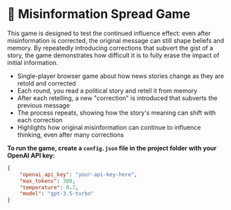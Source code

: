 # 📰 Misinformation Spread Game

This game is designed to test the continued influence effect: even after misinformation is corrected, the original message can still shape beliefs and memory. By repeatedly introducing corrections that subvert the gist of a story, the game demonstrates how difficult it is to fully erase the impact of initial information.

- Single-player browser game about how news stories change as they are retold and corrected
- Each round, you read a political story and retell it from memory
- After each retelling, a new "correction" is introduced that subverts the previous message
- The process repeats, showing how the story's meaning can shift with each correction
- Highlights how original misinformation can continue to influence thinking, even after many corrections

**To run the game, create a `config.json` file in the project folder with your OpenAI API key:**

```json
{
    "openai_api_key": "your-api-key-here",
    "max_tokens": 300,
    "temperature": 0.7,
    "model": "gpt-3.5-turbo"
}
```
